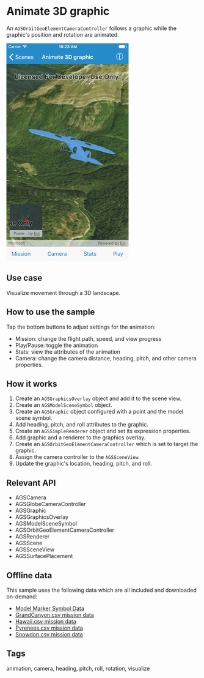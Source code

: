 # Animate 3D graphic

An `AGSOrbitGeoElementCameraController` follows a graphic while the graphic's position and rotation are animated.

![Animate 3D graphic sample](animate-3d-graphic.png)

## Use case

Visualize movement through a 3D landscape.

## How to use the sample

Tap the bottom buttons to adjust settings for the animation:

* Mission: change the flight path, speed, and view progress
* Play/Pause: toggle the animation
* Stats: view the attributes of the animation
* Camera: change the camera distance, heading, pitch, and other camera properties.

## How it works

1. Create an `AGSGraphicsOverlay` object and add it to the scene view.
2. Create an `AGSModelSceneSymbol` object.
3. Create an `AGSGraphic` object configured with a point and the model scene symbol.
4. Add heading, pitch, and roll attributes to the graphic.
5. Create an `AGSSimpleRenderer` object and set its expression properties.
6. Add graphic and a renderer to the graphics overlay.
7. Create an `AGSOrbitGeoElementCameraController` which is set to target the graphic.
8. Assign the camera controller to the `AGSSceneView`.
9. Update the graphic's location, heading, pitch, and roll.

## Relevant API

* AGSCamera
* AGSGlobeCameraController
* AGSGraphic
* AGSGraphicsOverlay
* AGSModelSceneSymbol
* AGSOrbitGeoElementCameraController
* AGSRenderer
* AGSScene
* AGSSceneView
* AGSSurfacePlacement

## Offline data

This sample uses the following data which are all included and downloaded on-demand:

* [Model Marker Symbol Data](https://www.arcgis.com/home/item.html?id=681d6f7694644709a7c830ec57a2d72b)
* [GrandCanyon.csv mission data](https://www.arcgis.com/home/item.html?id=290f0c571c394461a8b58b6775d0bd63)
* [Hawaii.csv mission data](https://www.arcgis.com/home/item.html?id=e87c154fb9c2487f999143df5b08e9b1)
* [Pyrenees.csv mission data](https://www.arcgis.com/home/item.html?id=5a9b60cee9ba41e79640a06bcdf8084d)
* [Snowdon.csv mission data](https://www.arcgis.com/home/item.html?id=12509ffdc684437f8f2656b0129d2c13)

## Tags

animation, camera, heading, pitch, roll, rotation, visualize
